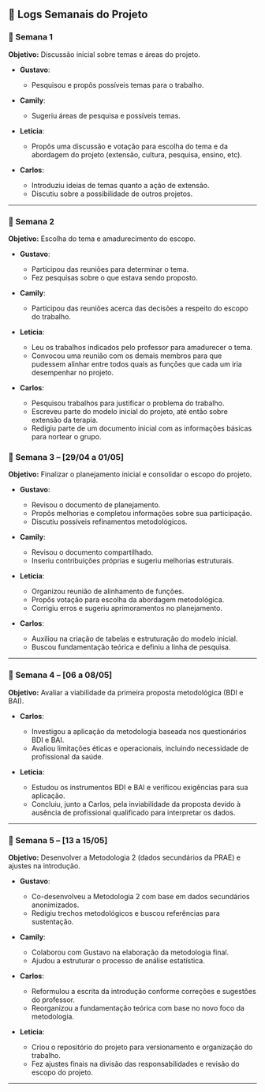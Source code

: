 ## 📘 Logs Semanais do Projeto

### 📅 Semana 1
**Objetivo:** Discussão inicial sobre temas e áreas do projeto.

- **Gustavo**:  
  - Pesquisou e propôs possíveis temas para o trabalho.

- **Camily**:  
  - Sugeriu áreas de pesquisa e possíveis temas.

- **Leticia**:  
  - Propôs uma discussão e votação para escolha do tema e da abordagem do projeto (extensão, cultura, pesquisa, ensino, etc).

- **Carlos**:  
  - Introduziu ideias de temas quanto a ação de extensão.
  - Discutiu sobre a possibilidade de outros projetos.

---

### 📅 Semana 2
**Objetivo:** Escolha do tema e amadurecimento do escopo.

- **Gustavo**:  
  - Participou das reuniões para determinar o tema.
  - Fez pesquisas sobre o que estava sendo proposto.

- **Camily**:  
  - Participou das reuniões acerca das decisões a respeito do escopo do trabalho.

- **Leticia**:  
  - Leu os trabalhos indicados pelo professor para amadurecer o tema.
  - Convocou uma reunião com os demais membros para que pudessem alinhar entre todos quais as funções que cada um iria desempenhar no projeto.

- **Carlos**:  
  - Pesquisou trabalhos para justificar o problema do trabalho.
  - Escreveu parte do modelo inicial do projeto, até então sobre extensão da terapia.
  - Redigiu parte de um documento inicial com as informações básicas para nortear o grupo.

### 📅 Semana 3 – [29/04 a 01/05]
**Objetivo:** Finalizar o planejamento inicial e consolidar o escopo do projeto.

- **Gustavo**:  
  - Revisou o documento de planejamento.  
  - Propôs melhorias e completou informações sobre sua participação.  
  - Discutiu possíveis refinamentos metodológicos.

- **Camily**:  
  - Revisou o documento compartilhado.  
  - Inseriu contribuições próprias e sugeriu melhorias estruturais.

- **Leticia**:  
  - Organizou reunião de alinhamento de funções.  
  - Propôs votação para escolha da abordagem metodológica.  
  - Corrigiu erros e sugeriu aprimoramentos no planejamento.

- **Carlos**:  
  - Auxiliou na criação de tabelas e estruturação do modelo inicial.  
  - Buscou fundamentação teórica e definiu a linha de pesquisa.

---

### 📅 Semana 4 – [06 a 08/05]
**Objetivo:** Avaliar a viabilidade da primeira proposta metodológica (BDI e BAI).

- **Carlos**:  
  - Investigou a aplicação da metodologia baseada nos questionários BDI e BAI.  
  - Avaliou limitações éticas e operacionais, incluindo necessidade de profissional da saúde.

- **Leticia**:  
  - Estudou os instrumentos BDI e BAI e verificou exigências para sua aplicação.  
  - Concluiu, junto a Carlos, pela inviabilidade da proposta devido à ausência de profissional qualificado para interpretar os dados.

---

### 📅 Semana 5 – [13 a 15/05]
**Objetivo:** Desenvolver a Metodologia 2 (dados secundários da PRAE) e ajustes na introdução.

- **Gustavo**:  
  - Co-desenvolveu a Metodologia 2 com base em dados secundários anonimizados.  
  - Redigiu trechos metodológicos e buscou referências para sustentação.

- **Camily**:  
  - Colaborou com Gustavo na elaboração da metodologia final.  
  - Ajudou a estruturar o processo de análise estatística.

- **Carlos**:  
  - Reformulou a escrita da introdução conforme correções e sugestões do professor.  
  - Reorganizou a fundamentação teórica com base no novo foco da metodologia.

- **Leticia**:  
  - Criou o repositório do projeto para versionamento e organização do trabalho.  
  - Fez ajustes finais na divisão das responsabilidades e revisão do escopo do projeto.

---

